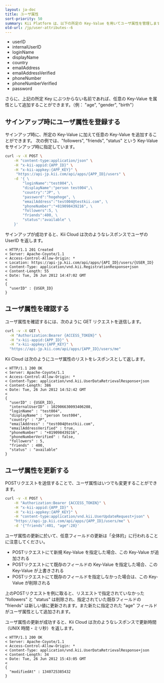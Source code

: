 ```yaml
---
layout: ja-doc
title: ユーザ属性
sort-priority: 50
summary: Kii Platform は、以下の所定の Key-Value を用いてユーザ属性を管理します。
old-url: /jp/user-attributes--6
---
```

* userID
* internalUserID
* loginName
* displayName
* country
* emailAddress
* emailAddressVerified
* phoneNumber
* phoneNumberVerified
* password

さらに、上記の所定 Key にぶつからない名前であれば、任意の Key-Value を属性として追加することができます。（例： "age", "gender", "birth"）

## サインアップ時にユーザ属性を登録する

サインアップ時に、所定の Key-Value に加えて任意の Key-Value を追加することができます。
次の例では、"followers", "friends", "status" という Key-Value をサインアップ時に指定しています。

```sh
curl -v -X POST \
    -H "content-type:application/json" \
    -H "x-kii-appid:{APP_ID}" \
    -H "x-kii-appkey:{APP_KEY}" \
     "https://api-jp.kii.com/api/apps/{APP_ID}/users" \
    -d '{ \
        "loginName":"test004",\
        "displayName":"person test004",\
        "country":"JP", \
        "password":"hogehoge", \
        "emailAddress":"test004@testkii.com", \
        "phoneNumber":"+819098439216", \
        "followers":5, \
        "friends":400, \
        "status":"available" \
    }'
```

 サインアップが成功すると、Kii Cloud は次のようなレスポンスでユーザの UserID を返します。

```
< HTTP/1.1 201 Created
< Server: Apache-Coyote/1.1
< Access-Control-Allow-Origin: *
< Location: https://api-jp.kii.com/api/apps/{API_ID}/users/{USER_ID}
< Content-Type: application/vnd.kii.RegistrationResponse+json
< Content-Length: 55
< Date: Tue, 26 Jun 2012 14:47:02 GMT
<
{
  "userID" : {USER_ID}
}
```

## ユーザ属性を確認する

ユーザ属性を確認するには、次のように GET リクエストを送信します。

```sh
curl -v -X GET \
  -H "Authorization:Bearer {ACCESS_TOKEN}" \
  -H "x-kii-appid:{APP_ID}" \
  -H "x-kii-appkey:{APP_KEY}" \
  "https://api-jp.kii.com/api/apps/{APP_ID}/users/me"
```

Kii Cloud は次のようにユーザ属性のリストをレスポンスとして返します。

```
< HTTP/1.1 200 OK
< Server: Apache-Coyote/1.1
< Access-Control-Allow-Origin: *
< Content-Type: application/vnd.kii.UserDataRetrievalResponse+json
< Content-Length: 386
< Date: Tue, 26 Jun 2012 14:52:42 GMT
<
{
  "userID" : {USER_ID},
  "internalUserID" : 102906630093406208,
  "loginName" : "test004",
  "displayName" : "person test004",
  "country" : "JP",
  "emailAddress" : "test004@testkii.com",
  "emailAddressVerified" : true,
  "phoneNumber" : "+819098439216",
  "phoneNumberVerified" : false,
  "followers" : 5,
  "friends" : 400,
  "status" : "available"
}
```

## ユーザ属性を更新する

POSTリクエストを送信することで、ユーザ属性はいつでも変更することができます。

```sh
curl -v -X POST \
    -H "Authorization:Bearer {ACCESS_TOKEN}" \
    -H "x-kii-appid:{APP_ID}" \
    -H "x-kii-appkey:{APP_KEY}" \
    -H "content-type:application/vnd.kii.UserUpdateRequest+json" \
    "https://api-jp.kii.com/api/apps/{APP_ID}/users/me" \
    -d '{"friends":401, "age":28}'
```

ユーザ属性の更新に於いて、任意フィールドの更新は「全体的」に行われることに注意してください。

* POSTリクエストにて新規 Key-Value を指定した場合、この Key-Value が追加される
* POSTリクエストにて既存のフィールドの Key-Value を指定した場合、この Key-Value が上書きされる
* POSTリクエストにて既存のフィールドを指定しなかった場合は、この Key-Value が削除される

上のPOSTリクエストを例に取ると、リスエストで指定されていなかった "followers" と "status" は削除され、指定されていた既存フィールドの "friends" は新しい値に更新されます。また新たに指定された "age" フィールドがユーザ属性として追加されます。

ユーザ属性の更新が成功すると、Kii Cloud は次のようなレスポンスで更新時間（UNIX 時間・ミリ秒）を返します。

```
< HTTP/1.1 200 OK
< Server: Apache-Coyote/1.1
< Access-Control-Allow-Origin: *
< Content-Type: application/vnd.kii.UserDataRetrievalResponse+json
< Content-Length: 34
< Date: Tue, 26 Jun 2012 15:43:05 GMT
<
{
  "modifiedAt" : 1340725385432
}
```
